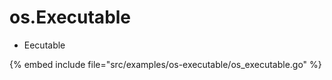 # os.Executable

* Eecutable

{% embed include file="src/examples/os-executable/os_executable.go" %}



